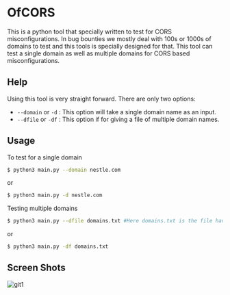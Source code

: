 # OfCORS
This is a python tool that specially written to test for CORS misconfigurations. In bug bounties we mostly deal with 100s or 1000s of domains to test and this tools is specially designed for that. This tool can test a single domain as well as multiple domains for CORS based misconfigurations.

## Help
Using this tool is very straight forward. There are only two options:
+ `--domain` or `-d` : This option will take a single domain name as an input.
+ `--dfile` or `-df` : This option if for giving a file of multiple domain names.

## Usage
To test for a single domain
```sh
$ python3 main.py --domain nestle.com
```
or
```sh
$ python3 main.py -d nestle.com
```
Testing multiple domains
```sh
$ python3 main.py --dfile domains.txt #Here domains.txt is the file having multiple domain names
```
or
```sh
$ python3 main.py -df domains.txt
```

## Screen Shots
![git1](https://github.com/user-attachments/assets/bc2ba073-ab93-40dc-b6b6-968e4b0aa32d)
